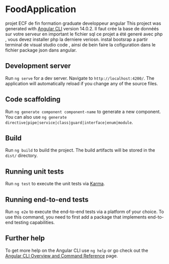 # FoodApplication
projet  ECF de fin formation graduate developpeur angular
This project was generated with [Angular CLI](https://github.com/angular/angular-cli) version 14.0.2.
Il faut  crée la base de donnéés sur votre serveur en important le fichier sql 
ce projet a été generé avec php , vous devez installer php la  derniere veriosn.
instal bootsrap a partir  terminal de visual studio code , ainsi de bein faire la cofiguration dans le fichier package json dans  angular.
## Development server

Run `ng serve` for a dev server. Navigate to `http://localhost:4200/`. The application will automatically reload if you change any of the source files.

## Code scaffolding

Run `ng generate component component-name` to generate a new component. You can also use `ng generate directive|pipe|service|class|guard|interface|enum|module`.

## Build

Run `ng build` to build the project. The build artifacts will be stored in the `dist/` directory.

## Running unit tests

Run `ng test` to execute the unit tests via [Karma](https://karma-runner.github.io).

## Running end-to-end tests

Run `ng e2e` to execute the end-to-end tests via a platform of your choice. To use this command, you need to first add a package that implements end-to-end testing capabilities.

## Further help

To get more help on the Angular CLI use `ng help` or go check out the [Angular CLI Overview and Command Reference](https://angular.io/cli) page.
